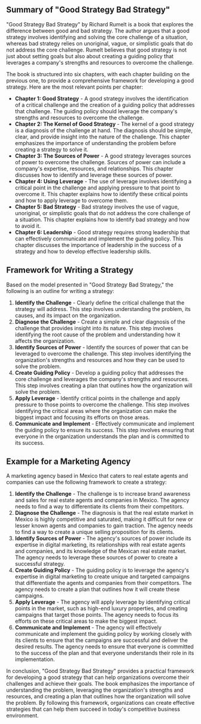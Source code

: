 ## Summary of "Good Strategy Bad Strategy"

"Good Strategy Bad Strategy" by Richard Rumelt is a book that explores the difference between good and bad strategy. The author argues that a good strategy involves identifying and solving the core challenge of a situation, whereas bad strategy relies on unoriginal, vague, or simplistic goals that do not address the core challenge. Rumelt believes that good strategy is not just about setting goals but also about creating a guiding policy that leverages a company's strengths and resources to overcome the challenge.

The book is structured into six chapters, with each chapter building on the previous one, to provide a comprehensive framework for developing a good strategy. Here are the most relevant points per chapter:

-   **Chapter 1: Good Strategy** - A good strategy involves the identification of a critical challenge and the creation of a guiding policy that addresses that challenge. The guiding policy should leverage the company's strengths and resources to overcome the challenge.
-   **Chapter 2: The Kernel of Good Strategy** - The kernel of a good strategy is a diagnosis of the challenge at hand. The diagnosis should be simple, clear, and provide insight into the nature of the challenge. This chapter emphasizes the importance of understanding the problem before creating a strategy to solve it.
-   **Chapter 3: The Sources of Power** - A good strategy leverages sources of power to overcome the challenge. Sources of power can include a company's expertise, resources, and relationships. This chapter discusses how to identify and leverage these sources of power.
-   **Chapter 4: Using Leverage** - The use of leverage involves identifying a critical point in the challenge and applying pressure to that point to overcome it. This chapter explains how to identify these critical points and how to apply leverage to overcome them.
-   **Chapter 5: Bad Strategy** - Bad strategy involves the use of vague, unoriginal, or simplistic goals that do not address the core challenge of a situation. This chapter explains how to identify bad strategy and how to avoid it.
-   **Chapter 6: Leadership** - Good strategy requires strong leadership that can effectively communicate and implement the guiding policy. This chapter discusses the importance of leadership in the success of a strategy and how to develop effective leadership skills.

## Framework for Writing a Strategy

Based on the model presented in "Good Strategy Bad Strategy," the following is an outline for writing a strategy:

1.  **Identify the Challenge** - Clearly define the critical challenge that the strategy will address. This step involves understanding the problem, its causes, and its impact on the organization.
2.  **Diagnose the Challenge** - Create a simple and clear diagnosis of the challenge that provides insight into its nature. This step involves identifying the root cause of the problem and understanding how it affects the organization.
3.  **Identify Sources of Power** - Identify the sources of power that can be leveraged to overcome the challenge. This step involves identifying the organization's strengths and resources and how they can be used to solve the problem.
4.  **Create Guiding Policy** - Develop a guiding policy that addresses the core challenge and leverages the company's strengths and resources. This step involves creating a plan that outlines how the organization will solve the problem.
5.  **Apply Leverage** - Identify critical points in the challenge and apply pressure to those points to overcome the challenge. This step involves identifying the critical areas where the organization can make the biggest impact and focusing its efforts on those areas.
6.  **Communicate and Implement** - Effectively communicate and implement the guiding policy to ensure its success. This step involves ensuring that everyone in the organization understands the plan and is committed to its success.

## Example for a Marketing Agency

A marketing agency based in Mexico that caters to real estate agents and companies can use the following framework to create a strategy:

1.  **Identify the Challenge** - The challenge is to increase brand awareness and sales for real estate agents and companies in Mexico. The agency needs to find a way to differentiate its clients from their competitors.
2.  **Diagnose the Challenge** - The diagnosis is that the real estate market in Mexico is highly competitive and saturated, making it difficult for new or lesser known agents and companies to gain traction. The agency needs to find a way to create a unique selling proposition for its clients.
3.  **Identify Sources of Power** - The agency's sources of power include its expertise in digital marketing, its relationships with real estate agents and companies, and its knowledge of the Mexican real estate market. The agency needs to leverage these sources of power to create a successful strategy.
4.  **Create Guiding Policy** - The guiding policy is to leverage the agency's expertise in digital marketing to create unique and targeted campaigns that differentiate the agents and companies from their competitors. The agency needs to create a plan that outlines how it will create these campaigns.
5.  **Apply Leverage** - The agency will apply leverage by identifying critical points in the market, such as high-end luxury properties, and creating campaigns that target those points. The agency needs to focus its efforts on these critical areas to make the biggest impact.
6.  **Communicate and Implement** - The agency will effectively communicate and implement the guiding policy by working closely with its clients to ensure that the campaigns are successful and deliver the desired results. The agency needs to ensure that everyone is committed to the success of the plan and that everyone understands their role in its implementation.

In conclusion, "Good Strategy Bad Strategy" provides a practical framework for developing a good strategy that can help organizations overcome their challenges and achieve their goals. The book emphasizes the importance of understanding the problem, leveraging the organization's strengths and resources, and creating a plan that outlines how the organization will solve the problem. By following this framework, organizations can create effective strategies that can help them succeed in today's competitive business environment.